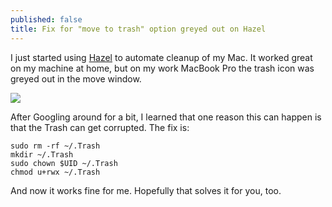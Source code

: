 ```yaml
---
published: false
title: Fix for "move to trash" option greyed out on Hazel
---
```

I just started using [Hazel](https://www.noodlesoft.com/) to automate cleanup of my Mac. It worked great on my machine at home, but on my work MacBook Pro the trash icon was greyed out in the move window. 

![]({{site.cdn_path}}/2019/11/14/trash.png)

After Googling around for a bit, I learned that one reason this can happen is that the Trash can get corrupted. The fix is:

```
sudo rm -rf ~/.Trash
mkdir ~/.Trash
sudo chown $UID ~/.Trash
chmod u+rwx ~/.Trash
```

And now it works fine for me. Hopefully that solves it for you, too.

